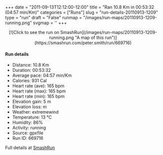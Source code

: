 +++
date = "2011-09-13T12:12:00-12:00"
title = "Ran 10.8 Km in 00:53:32 (04:57 min/Km)"
categories = ["Runs"]
slug = "run-details-20110913-1209"
type = "run"
draft = "False"
runmap = "/images/run-maps/20110913-1209-running.png"
svgmap = '<polyline points="0 57, 1 59, 1 59, 5 55, 8 53, 9 52, 9 52, 11 50, 12 50, 18 48, 24 49, 24 49, 27 46, 27 46, 32 44, 44 46, 49 49, 56 54, 60 55, 62 56, 69 55, 78 53, 82 51, 92 53, 96 52, 100 49, 97 44, 96 40, 97 43, 99 48, 97 50, 92 53, 82 51, 72 55, 63 56, 57 54, 54 53, 46 46, 41 45, 28 44, 23 49, 17 48, 11 50, 4 56">'
+++



<!--more-->

<center>
[![Click to see the run on SmashRun](/images/run-maps/20110913-1209-running.png "A map of this run")](https://smashrun.com/peter.smith/run/669716)
</center>

#### Run details

* Distance: 10.8 Km
* Duration: 00:53:32
* Average pace: 04:57 min/Km
* Calories: 931 Cal
* Heart rate (ave): 165 bpm
* Heart rate (max): 165 bpm
* Heart rate (min): 165 bpm
* Elevation gain: 5 m
* Elevation loss:  m
* Weather: extremewind
* Temperature: 13 &deg;C
* Humidity: 86%
* Activity: running
* Source: gpxfile
* Run ID: 669716

Full details at [SmashRun](https://smashrun.com/peter.smith/run/669716)
